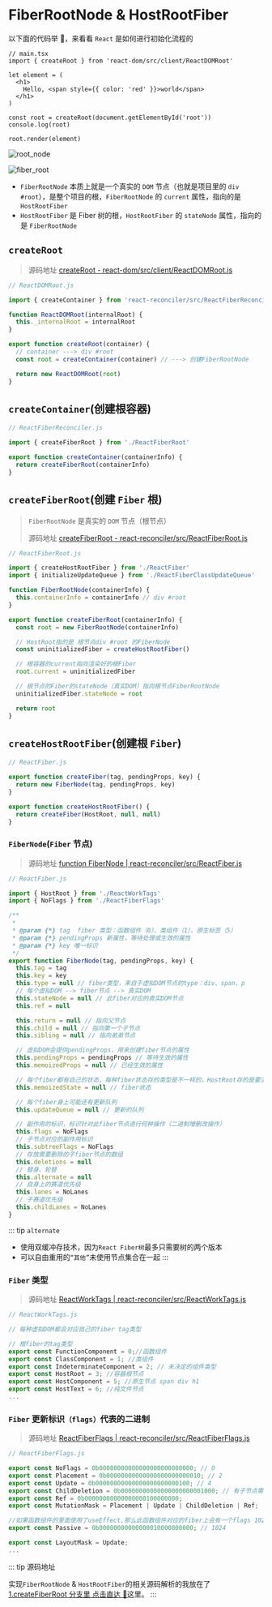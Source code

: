 # FiberRootNode & HostRootFiber

以下面的代码举 🌰，来看看 `React` 是如何进行初始化流程的

```tsx
// main.tsx
import { createRoot } from 'react-dom/src/client/ReactDOMRoot'

let element = (
  <h1>
    Hello, <span style={{ color: 'red' }}>world</span>
  </h1>
)

const root = createRoot(document.getElementById('root'))
console.log(root)

root.render(element)
```

![root_node](https://steinsgate.oss-cn-hangzhou.aliyuncs.com/root_node.png)

![fiber_root](https://steinsgate.oss-cn-hangzhou.aliyuncs.com/Fiber_root.jpeg)

- `FiberRootNode` 本质上就是一个真实的 `DOM` 节点（也就是项目里的 `div #root`），是整个项目的根，`FiberRootNode` 的 `current` 属性，指向的是 `HostRootFiber`
- `HostRootFiber` 是 Fiber 树的根，`HostRootFiber` 的 `stateNode` 属性，指向的是 `FiberRootNode`

## `createRoot`

> 源码地址 [createRoot - react-dom/src/client/ReactDOMRoot.js](https://github.com/azzlzzxz/react-source-code/blob/3d95c43b8967d4dda1ec9a22f0d9ea4999fee8b8/packages/react-dom/src/client/ReactDOMRoot.js#L161)

```js
// ReactDOMRoot.js

import { createContainer } from 'react-reconciler/src/ReactFiberReconciler'

function ReactDOMRoot(internalRoot) {
  this._internalRoot = internalRoot
}

export function createRoot(container) {
  // container ---> div #root
  const root = createContainer(container) // ---> 创建FiberRootNode

  return new ReactDOMRoot(root)
}
```

## `createContainer`(创建根容器)

```js
// ReactFiberReconciler.js

import { createFiberRoot } from './ReactFiberRoot'

export function createContainer(containerInfo) {
  return createFiberRoot(containerInfo)
}
```

## `createFiberRoot`(创建 `Fiber` 根)

> `FiberRootNode` 是真实的 `DOM` 节点（根节点）
>
> 源码地址 [createFiberRoot - react-reconciler/src/ReactFiberRoot.js](https://github.com/azzlzzxz/react-source-code/blob/3d95c43b8967d4dda1ec9a22f0d9ea4999fee8b8/packages/react-reconciler/src/ReactFiberRoot.js#L144)

```js
// ReactFiberRoot.js

import { createHostRootFiber } from './ReactFiber'
import { initializeUpdateQueue } from './ReactFiberClassUpdateQueue'

function FiberRootNode(containerInfo) {
  this.containerInfo = containerInfo // div #root
}

export function createFiberRoot(containerInfo) {
  const root = new FiberRootNode(containerInfo)

  // HostRoot指的是 根节点div #root 的FiberNode
  const uninitializedFiber = createHostRootFiber()

  // 根容器的current指向渲染好的根Fiber
  root.current = uninitializedFiber

  // 根节点的Fiber的stateNode（真实DOM）指向根节点FiberRootNode
  uninitializedFiber.stateNode = root

  return root
}
```

## `createHostRootFiber`(创建根 `Fiber`)

```js
// ReactFiber.js

export function createFiber(tag, pendingProps, key) {
  return new FiberNode(tag, pendingProps, key)
}

export function createHostRootFiber() {
  return createFiber(HostRoot, null, null)
}
```

### `FiberNode`(`Fiber` 节点)

> 源码地址 [function FiberNode | react-reconciler/src/ReactFiber.js](https://github.com/azzlzzxz/react-source-code/blob/main/packages/react-reconciler/src/ReactFiber.js#L136)

```js
// ReactFiber.js

import { HostRoot } from './ReactWorkTags'
import { NoFlags } from './ReactFiberFlags'

/**
 *
 * @param {*} tag  fiber 类型：函数组件（0）、类组件（1）、原生标签（5）
 * @param {*} pendingProps 新属性，等待处理或生效的属性
 * @param {*} key 唯一标识
 */
export function FiberNode(tag, pendingProps, key) {
  this.tag = tag
  this.key = key
  this.type = null // fiber类型，来自于虚拟DOM节点的type：div、span、p
  // 每个虚拟DOM --> fiber节点 --> 真实DOM
  this.stateNode = null // 此fiber对应的真实DOM节点
  this.ref = null

  this.return = null // 指向父节点
  this.child = null // 指向第一个子节点
  this.sibling = null // 指向弟弟节点

  // 虚拟DOM会提供pendingProps，用来创建fiber节点的属性
  this.pendingProps = pendingProps // 等待生效的属性
  this.memoizedProps = null // 已经生效的属性

  // 每个fiber都有自己的状态，每种fiber状态存的类型是不一样的，HostRoot存的是要渲染的元素
  this.memoizedState = null // fiber状态

  // 每个fiber身上可能还有更新队列
  this.updateQueue = null // 更新的队列

  // 副作用的标识，标识针对此fiber节点进行何种操作（二进制增删改操作）
  this.flags = NoFlags
  // 子节点对应的副作用标识
  this.subtreeFlags = NoFlags
  // 存放需要删除的子fiber节点的数组
  this.deletions = null
  // 替身、轮替
  this.alternate = null
  // 自身上的赛道优先级
  this.lanes = NoLanes
  // 子赛道优先级
  this.childLanes = NoLanes
}
```

::: tip `alternate`

- 使用双缓冲存技术，因为`React Fiber树`最多只需要树的两个版本
- 可以自由重用的`“其他”`未使用节点集合在一起
  :::

### `Fiber` 类型

> 源码地址 [ReactWorkTags | react-reconciler/src/ReactWorkTags.js](https://github.com/azzlzzxz/react-source-code/blob/main/packages/react-reconciler/src/ReactWorkTags.js)

```js
// ReactWorkTags.js

// 每种虚拟DOM都会对应自己的fiber tag类型

// 根fiber的tag类型
export const FunctionComponent = 0;//函数组件
export const ClassComponent = 1; //类组件
export const IndeterminateComponent = 2; // 未决定的组件类型
export const HostRoot = 3; //容器根节点
export const HostComponent = 5; //原生节点 span div h1
export const HostText = 6; //纯文件节点
...
```

### `Fiber` 更新标识`（flags）`代表的二进制

> 源码地址 [ReactFiberFlags | react-reconciler/src/ReactFiberFlags.js](https://github.com/azzlzzxz/react-source-code/blob/main/packages/react-reconciler/src/ReactFiberFlags.js)

```js
// ReactFiberFlags.js

export const NoFlags = 0b00000000000000000000000000; // 0
export const Placement = 0b00000000000000000000000010; // 2
export const Update = 0b00000000000000000000000100; // 4
export const ChildDeletion = 0b00000000000000000000001000; // 有子节点需要被 删除8
export const Ref = 0b00000000000000000100000000;
export const MutationMask = Placement | Update | ChildDeletion | Ref;

//如果函数组件的里面使用了useEffect,那么此函数组件对应的fiber上会有一个flags 1024
export const Passive = 0b00000000000000010000000000; // 1024

export const LayoutMask = Update;
...
```

::: tip 源码地址

实现`FiberRootNode` & `HostRootFiber`的相关源码解析的我放在了[<u>1.createFiberRoot 分支里 点击直达 🚀</u>](https://github.com/azzlzzxz/react-code/tree/1.createFiberRoot)这里。
:::
